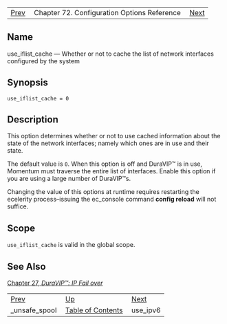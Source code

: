 |     |     |     |
| --- | --- | --- |
| [Prev](conf.ref.unsafe_spool)  | Chapter 72. Configuration Options Reference |  [Next](conf.ref.use_ipv6) |

<a name="conf.ref.use_iflist_cache"></a>
## Name

use_iflist_cache — Whether or not to cache the list of network interfaces configured by the system

## Synopsis

`use_iflist_cache = 0`

<a name="idp27289968"></a>
## Description

This option determines whether or not to use cached information about the state of the network interfaces; namely which ones are in use and their state.

The default value is `0`. When this option is off and DuraVIP™ is in use, Momentum must traverse the entire list of interfaces. Enable this option if you are using a large number of DuraVIP™s.

Changing the value of this options at runtime requires restarting the ecelerity process–issuing the ec_console command **config reload**        will not suffice.

<a name="idp27294896"></a>
## Scope

`use_iflist_cache` is valid in the global scope.

<a name="idp27297152"></a>
## See Also

[Chapter 27, *DuraVIP™: IP Fail over*](cluster.config.duravip "Chapter 27. DuraVIP™: IP Fail over")

|     |     |     |
| --- | --- | --- |
| [Prev](conf.ref.unsafe_spool)  | [Up](config.options.ref) |  [Next](conf.ref.use_ipv6) |
| _unsafe_spool  | [Table of Contents](index) |  use_ipv6 |

